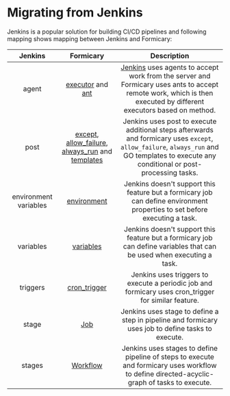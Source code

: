 # Migrating from Jenkins

Jenkins is a popular solution for building CI/CD pipelines and following mapping shows mapping between Jenkins and Formicary:

|     Jenkins  |   Formicary   | Description
| :----------: | :-----------: | :------------------: |
| agent | [executor](../../README.md#executor) and [ant](../../README.md#ant) | [Jenkins](https://www.jenkins.io/doc/book/pipeline/syntax) uses agents to accept work from the server and Formicary uses ants to accept remote work, which is then executed by different executors based on method.
| post | [except](../../README.md#except), [allow_failure](../../README.md#allow_failure), [always_run](../../README.md#always_run) and [templates](../../README.md#templates) | Jenkins uses post to execute additional steps afterwards and formicary uses `except`, `allow_failure`, `always_run` and GO templates to execute any conditional or post-processing tasks.
| environment variables | [environment](../../README.md#environment) | Jenkins doesn't support this feature but a formicary job can define environment properties to set before executing a task.
| variables | [variables](../../README.md#variables) | Jenkins doesn't support this feature but a formicary job can define variables that can be used when executing a task.
| triggers | [cron_trigger](../../README.md#cron_trigger) | Jenkins uses triggers to execute a periodic job and formicary uses cron_trigger for similar feature.
| stage | [Job](../../README.md#Job) | Jenkins uses stage to define a step in pipeline and formicary uses job to define tasks to execute.
| stages | [Workflow](../../README.md#Workflow) | Jenkins uses stages to define pipeline of steps to execute and formicary uses workflow to define directed-acyclic-graph of tasks to execute.

